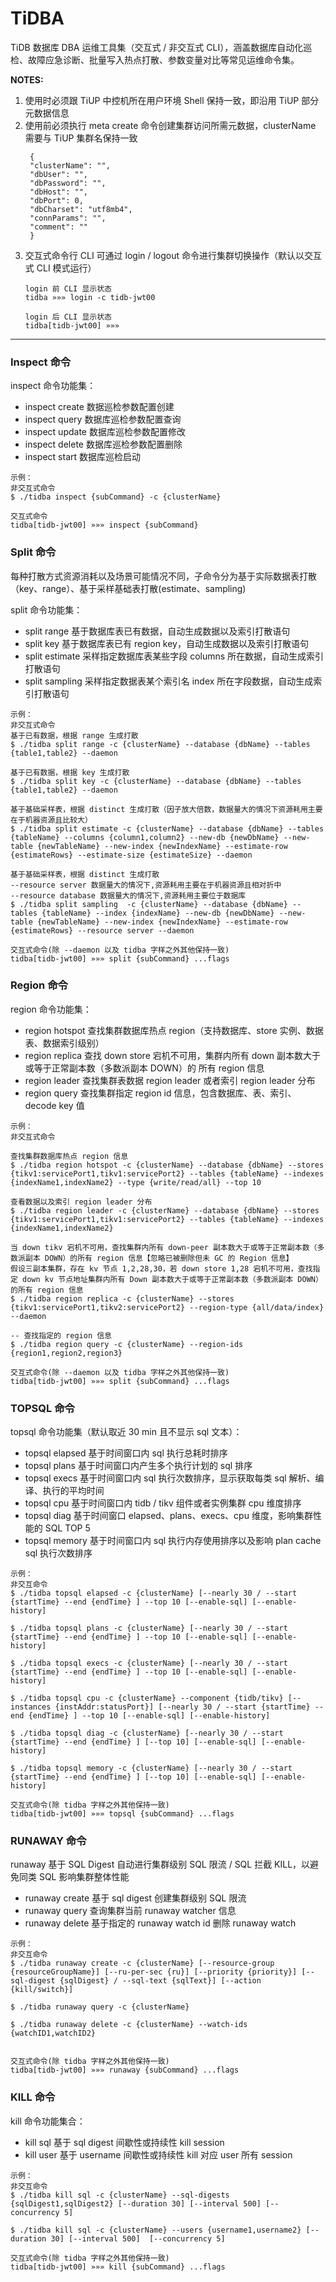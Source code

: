 # TiDBA

TiDB 数据库 DBA 运维工具集（交互式 / 非交互式 CLI），涵盖数据库自动化巡检、故障应急诊断、批量写入热点打散、参数变量对比等常见运维命令集。

**NOTES:**
1. 使用时必须跟 TiUP 中控机所在用户环境 Shell 保持一致，即沿用 TiUP 部分元数据信息
2. 使用前必须执行 meta create 命令创建集群访问所需元数据，clusterName 需要与 TiUP 集群名保持一致
   ```
    {                                     
    "clusterName": "",                   
    "dbUser": "",                        
    "dbPassword": "",                    
    "dbHost": "",                        
    "dbPort": 0,                         
    "dbCharset": "utf8mb4",              
    "connParams": "",                    
    "comment": ""                        
    }   
   ```
3. 交互式命令行 CLI 可通过 login / logout 命令进行集群切换操作（默认以交互式 CLI 模式运行）
    ```
    login 前 CLI 显示状态
    tidba »»» login -c tidb-jwt00

    login 后 CLI 显示状态
    tidba[tidb-jwt00] »»» 
    ```
---

### Inspect 命令

inspect 命令功能集：
- inspect create 数据巡检参数配置创建
- inspect query  数据库巡检参数配置查询
- inspect update 数据库巡检参数配置修改
- inspect delete 数据库巡检参数配置删除
- inspect start 数据库巡检启动
  
```
示例：
非交互式命令
$ ./tidba inspect {subCommand} -c {clusterName}

交互式命令
tidba[tidb-jwt00] »»» inspect {subCommand}
```
### Split 命令

每种打散方式资源消耗以及场景可能情况不同，子命令分为基于实际数据表打散（key、range）、基于采样基础表打散(estimate、sampling)

split 命令功能集：
- split range 基于数据库表已有数据，自动生成数据以及索引打散语句
- split key 基于数据库表已有 region key，自动生成数据以及索引打散语句
- split estimate 采样指定数据库表某些字段 columns 所在数据，自动生成索引打散语句
- split sampling 采样指定数据表某个索引名 index 所在字段数据，自动生成索引打散语句

```
示例：
非交互式命令
基于已有数据，根据 range 生成打散
$ ./tidba split range -c {clusterName} --database {dbName} --tables {table1,table2} --daemon

基于已有数据，根据 key 生成打散
$ ./tidba split key -c {clusterName} --database {dbName} --tables {table1,table2} --daemon

基于基础采样表，根据 distinct 生成打散（因子放大倍数，数据量大的情况下资源耗用主要在于机器资源且比较大）
$ ./tidba split estimate -c {clusterName} --database {dbName} --tables {tableName} --columns {column1,column2} --new-db {newDbName} --new-table {newTableName} --new-index {newIndexName} --estimate-row {estimateRows} --estimate-size {estimateSize} --daemon

基于基础采样表，根据 distinct 生成打散
--resource server 数据量大的情况下,资源耗用主要在于机器资源且相对折中
--resource database 数据量大的情况下,资源耗用主要位于数据库
$ ./tidba split sampling  -c {clusterName} --database {dbName} --tables {tableName} --index {indexName} --new-db {newDbName} --new-table {newTableName} --new-index {newIndexName} --estimate-row {estimateRows} --resource server --daemon

交互式命令(除 --daemon 以及 tidba 字样之外其他保持一致)
tidba[tidb-jwt00] »»» split {subCommand} ...flags
```
### Region 命令

region 命令功能集：
- region hotspot 查找集群数据库热点 region（支持数据库、store 实例、数据表、数据索引级别）
- region replica 查找 down store 宕机不可用，集群内所有 down 副本数大于或等于正常副本数（多数派副本 DOWN）的 所有 region 信息
- region leader  查找集群表数据 region leader 或者索引 region leader 分布
- region query  查找集群指定 region id 信息，包含数据库、表、索引、decode key 值

```
示例：
非交互式命令

查找集群数据库热点 region 信息
$ ./tidba region hotspot -c {clusterName} --database {dbName} --stores {tikv1:servicePort1,tikv1:servicePort2} --tables {tableName} --indexes {indexName1,indexName2} --type {write/read/all} --top 10

查看数据以及索引 region leader 分布
$ ./tidba region leader -c {clusterName} --database {dbName} --stores {tikv1:servicePort1,tikv1:servicePort2} --tables {tableName} --indexes {indexName1,indexName2}

当 down tikv 宕机不可用，查找集群内所有 down-peer 副本数大于或等于正常副本数（多数派副本 DOWN）的所有 region 信息【忽略已被删除但未 GC 的 Region 信息】
假设三副本集群，存在 kv 节点 1,2,28,30，若 down store 1,28 宕机不可用，查找指定 down kv 节点地址集群内所有 Down 副本数大于或等于正常副本数（多数派副本 DOWN）的所有 region 信息
$ ./tidba region replica -c {clusterName} --stores {tikv1:servicePort1,tikv2:servicePort2} --region-type {all/data/index} --daemon

-- 查找指定的 region 信息
$ ./tidba region query -c {clusterName} --region-ids {region1,region2,region3} 

交互式命令(除 --daemon 以及 tidba 字样之外其他保持一致)
tidba[tidb-jwt00] »»» split {subCommand} ...flags
```
### TOPSQL 命令

topsql 命令功能集（默认取近 30 min 且不显示 sql 文本）：
- topsql elapsed 基于时间窗口内 sql 执行总耗时排序
- topsql plans 基于时间窗口内产生多个执行计划的 sql 排序
- topsql execs 基于时间窗口内 sql 执行次数排序，显示获取每类 sql 解析、编译、执行的平均时间
- topsql cpu 基于时间窗口内 tidb / tikv 组件或者实例集群 cpu 维度排序
- topsql diag 基于时间窗口 elapsed、plans、execs、cpu 维度，影响集群性能的 SQL TOP 5
- topsql memory 基于时间窗口内 sql 执行内存使用排序以及影响 plan cache sql 执行次数排序

```
示例：
非交互命令
$ ./tidba topsql elapsed -c {clusterName} [--nearly 30 / --start {startTime} --end {endTime} ] --top 10 [--enable-sql] [--enable-history]

$ ./tidba topsql plans -c {clusterName} [--nearly 30 / --start {startTime} --end {endTime} ] --top 10 [--enable-sql] [--enable-history]

$ ./tidba topsql execs -c {clusterName} [--nearly 30 / --start {startTime} --end {endTime} ] --top 10 [--enable-sql] [--enable-history]

$ ./tidba topsql cpu -c {clusterName} --component {tidb/tikv} [--instances {instAddr:statusPort}] [--nearly 30 / --start {startTime} --end {endTime} ] --top 10 [--enable-sql] [--enable-history]

$ ./tidba topsql diag -c {clusterName} [--nearly 30 / --start {startTime} --end {endTime} ] [--top 10] [--enable-sql] [--enable-history]

$ ./tidba topsql memory -c {clusterName} [--nearly 30 / --start {startTime} --end {endTime} ] [--top 10] [--enable-sql] [--enable-history]

交互式命令(除 tidba 字样之外其他保持一致)
tidba[tidb-jwt00] »»» topsql {subCommand} ...flags
```

### RUNAWAY 命令

runaway 基于 SQL Digest 自动进行集群级别 SQL 限流 / SQL 拦截 KILL，以避免同类 SQL 影响集群整体性能
- runaway create 基于 sql digest 创建集群级别 SQL 限流
- runaway query 查询集群当前 runaway watcher 信息
- runaway delete 基于指定的 runaway watch id 删除 runaway watch

```
示例：
非交互命令
$ ./tidba runaway create -c {clusterName} [--resource-group {resourceGroupName}] [--ru-per-sec {ru}] [--priority {priority}] [--sql-digest {sqlDigest} / --sql-text {sqlText}] [--action {kill/switch}]

$ ./tidba runaway query -c {clusterName}

$ ./tidba runaway delete -c {clusterName} --watch-ids {watchID1,watchID2}


交互式命令(除 tidba 字样之外其他保持一致)
tidba[tidb-jwt00] »»» runaway {subCommand} ...flags
```

### KILL 命令

kill 命令功能集合：
- kill sql 基于 sql digest 间歇性或持续性 kill session
- kill user 基于 username  间歇性或持续性 kill 对应 user 所有 session

```
示例：
非交互命令
$ ./tidba kill sql -c {clusterName} --sql-digests {sqlDigest1,sqlDigest2} [--duration 30] [--interval 500] [--concurrency 5]

$ ./tidba kill sql -c {clusterName} --users {username1,username2} [--duration 30] [--interval 500]  [--concurrency 5]

交互式命令(除 tidba 字样之外其他保持一致)
tidba[tidb-jwt00] »»» kill {subCommand} ...flags
```